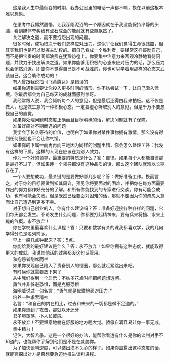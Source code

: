 &nbsp;&nbsp;&nbsp;&nbsp;&nbsp;&nbsp;这是我人生中最低谷的时期，我办公室里的电话一声都不响，换在以前这根本难以想象。       
<!-- more -->
&nbsp;&nbsp;&nbsp;&nbsp;&nbsp;&nbsp;在思考中我幡然醒悟，让我深陷泥沼的一个原因就在于我没能保持冷静的头脑，看到媒体夸奖我有点石成金的能耐就有些飘飘然了。                  
&nbsp;&nbsp;&nbsp;&nbsp;&nbsp;&nbsp;关注解决之道，而不要抱怨出现的问题。               
&nbsp;&nbsp;&nbsp;&nbsp;&nbsp;&nbsp;很多时候，成功取决于我们怎样应对压力。这似乎让我们觉得生命很残酷，但其实我们也是可以发挥主动权的。把自己看成一个胜利者，要经常这样鼓励自己，而不是把宝贵的时间都浪费在犹豫彷徨上。你要集中注意力来客观冷静地看待问题，并致力于找出解决之道。如果你能够用积极的心态来应对压力的话，那么压力也会悄然消退。即便你不觉得自己是不可战胜的，你也可以学着用那样的心态来武装自己。这会助你成功的！               
&nbsp;&nbsp;&nbsp;&nbsp;&nbsp;&nbsp;有人曾跟我说拍《飞黄腾达》是错误的               
&nbsp;&nbsp;&nbsp;&nbsp;&nbsp;&nbsp;如果你遇到需要让你投入更多时间的情形，你不妨尝试一下，让自己渐入佳境。你最后都会为自己每天的成就而感到惊讶。               
&nbsp;&nbsp;&nbsp;&nbsp;&nbsp;&nbsp;我经常跟人说，我会倾听每个人的意见，但是最后还得由我来拍板。这不仅是做人，也是做生意的一种积极心态。一定要虚心听取别人的意见，但是千万不要忽视自己的直觉。                           
&nbsp;&nbsp;&nbsp;&nbsp;&nbsp;&nbsp;如果你处理问题时态度正确而且目标明确的话，解决问题就有了保障。               
&nbsp;&nbsp;&nbsp;&nbsp;&nbsp;&nbsp;准备好应对不期而遇的问题               
&nbsp;&nbsp;&nbsp;&nbsp;&nbsp;&nbsp;我学会了长久等待的价值，也明白了如果你对某件事物拥有激情，那么没有得到任何鼓励也不会让你气馁。                            
&nbsp;&nbsp;&nbsp;&nbsp;&nbsp;&nbsp;如果你的下属一而再再而三地因为同样的问题出错，你会怎么处理？答：我没有这样的下属。这样的人现在应该在为别人效力。               
&nbsp;&nbsp;&nbsp;&nbsp;&nbsp;&nbsp;作为一个好的领导，最重要的特质是什么？答：自律。如果每个人都能自律那是最好不过了，但如果连一个领导都没有这种品质的话，那么这个团队就难以长期存在了。               
&nbsp;&nbsp;&nbsp;&nbsp;&nbsp;&nbsp;一个人要想成功，最关键的是要做好哪几步呢？答：做好准备工作。换而言之，对于你的目标要做到知其周详，预见你将要面对的困难，并把你在每方面需要作出的努力都作好充分的了解。和所有你能找到的专家进行交谈。你有可能会成功，也有可能会失败。但是既然已经要面对困难的话，那就不要因为你的疏忽大意而让自己遭遇到更多不幸。               
&nbsp;&nbsp;&nbsp;&nbsp;&nbsp;&nbsp;对于想自己创业的人，你有什么建议吗？答：准备好迎接各种各样的问题，它们每天都会发生。不论发生什么问题，你都要打起精神来，要有兵来将挡、水来土掩的气概。永不放弃！               
&nbsp;&nbsp;&nbsp;&nbsp;&nbsp;&nbsp;你在学校里最喜欢什么课程？答：只要和数学有关的课我都喜欢学，我的几何学得分总是名列前茅。               
&nbsp;&nbsp;&nbsp;&nbsp;&nbsp;&nbsp;早上一般几点钟起床？答：5点。               
&nbsp;&nbsp;&nbsp;&nbsp;&nbsp;&nbsp;你能给我的最好建议是什么？答：永不放弃！如果你拥有这种态度，就能取得更大的成就。我说其他话的效果都没这句话管用。               
&nbsp;&nbsp;&nbsp;&nbsp;&nbsp;&nbsp;和抱怨者割席而坐               
&nbsp;&nbsp;&nbsp;&nbsp;&nbsp;&nbsp;如果你发现自己陷入了责备别人的怪圈，那么就赶紧跳出来吧。               
&nbsp;&nbsp;&nbsp;&nbsp;&nbsp;&nbsp;有时候你就需要放下架子               
&nbsp;&nbsp;&nbsp;&nbsp;&nbsp;&nbsp;从中我们得到一个启示：不妨多花点时间把问题想透彻。               
&nbsp;&nbsp;&nbsp;&nbsp;&nbsp;&nbsp;勇气并非躲避恐惧，而是克服恐惧               
&nbsp;&nbsp;&nbsp;&nbsp;&nbsp;&nbsp;海明威说过一句名言：“勇气就是优雅地面对压力。”               
&nbsp;&nbsp;&nbsp;&nbsp;&nbsp;&nbsp;培养一种求索精神               
&nbsp;&nbsp;&nbsp;&nbsp;&nbsp;&nbsp;名言：“和自己的内在相比，过去和未来的一切都是微不足道的。”               
&nbsp;&nbsp;&nbsp;&nbsp;&nbsp;&nbsp;如果你遭到了攻击，那就以牙还牙               
&nbsp;&nbsp;&nbsp;&nbsp;&nbsp;&nbsp;君子坦荡荡，小人长戚戚。                            
&nbsp;&nbsp;&nbsp;&nbsp;&nbsp;&nbsp;永不放弃！不要惬意地躺在舒服的地方睡大觉。骄傲自满容易让你一事无成。               
&nbsp;&nbsp;&nbsp;&nbsp;&nbsp;&nbsp;集中精力！                          
&nbsp;&nbsp;&nbsp;&nbsp;&nbsp;&nbsp;记住，大智若愚。这是一个很好的办法，能帮你看透有什么是你的谈判对手不知道的，也能帮你了解到他们是不是在威胁你。               
&nbsp;&nbsp;&nbsp;&nbsp;&nbsp;&nbsp;为了加快谈判速度，可以装出漠不关心的样子。如果你显露出这种态度的话，就能窥探出对方是否想要急迫地推进谈判进程。               
